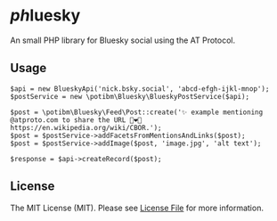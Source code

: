 # *ph*luesky

An small PHP library for Bluesky social using the AT Protocol.

## Usage

```
$api = new BlueskyApi('nick.bsky.social', 'abcd-efgh-ijkl-mnop');
$postService = new \potibm\Bluesky\BlueskyPostService($api);

$post = \potibm\Bluesky\Feed\Post::create('✨ example mentioning @atproto.com to share the URL 👨‍❤️‍👨 https://en.wikipedia.org/wiki/CBOR.');
$post = $postService->addFacetsFromMentionsAndLinks($post);
$post = $postService->addImage($post, 'image.jpg', 'alt text');

$response = $api->createRecord($post);
```

## License

The MIT License (MIT). Please see [License File](https://github.com/potibm/phluesky/blob/main/LICENSE) for more information.
